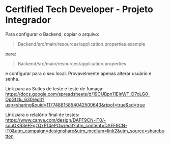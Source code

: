 # Certified Tech Developer - Projeto Integrador

Para configurar o Backend, copiar o arquivo:
>Backend/src/main/resources/application.properties.example

para:
>Backend/src/main/resources/application.properties

e configurar para o seu local. Provavelmente apenas alterar usuário e senha.

Link para as Suítes de teste e teste de fumaça:
https://docs.google.com/spreadsheets/d/19CUBpn11EInWT_D7oLG0-OpGfzlu_630/edit?usp=sharing&ouid=117748815854042500643&rtpof=true&sd=true

Link para o relatório final de testes:
https://www.canva.com/design/DAFF9CN-iT0/-souOKR3eFFgzQxP14ePOw/edit?utm_content=DAFF9CN-iT0&utm_campaign=designshare&utm_medium=link2&utm_source=sharebutton